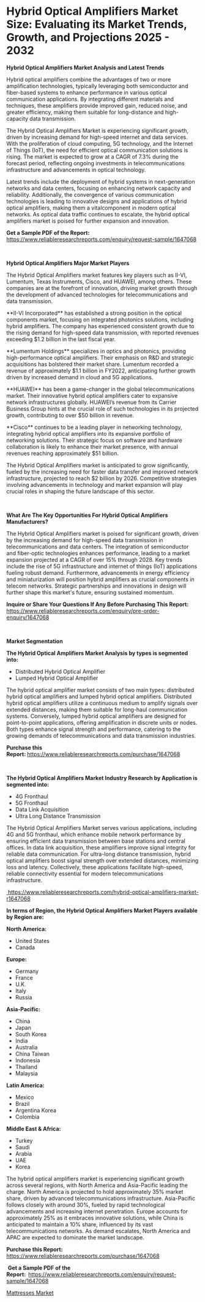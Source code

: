 <p><h1>Hybrid Optical Amplifiers Market Size: Evaluating its Market Trends, Growth, and Projections 2025 - 2032</h1></p><p><strong>Hybrid Optical Amplifiers Market Analysis and Latest Trends</strong></p>
<p><p>Hybrid optical amplifiers combine the advantages of two or more amplification technologies, typically leveraging both semiconductor and fiber-based systems to enhance performance in various optical communication applications. By integrating different materials and techniques, these amplifiers provide improved gain, reduced noise, and greater efficiency, making them suitable for long-distance and high-capacity data transmission.</p><p>The Hybrid Optical Amplifiers Market is experiencing significant growth, driven by increasing demand for high-speed internet and data services. With the proliferation of cloud computing, 5G technology, and the Internet of Things (IoT), the need for efficient optical communication solutions is rising. The market is expected to grow at a CAGR of 7.3% during the forecast period, reflecting ongoing investments in telecommunications infrastructure and advancements in optical technology.</p><p>Latest trends include the deployment of hybrid systems in next-generation networks and data centers, focusing on enhancing network capacity and reliability. Additionally, the convergence of various communication technologies is leading to innovative designs and applications of hybrid optical amplifiers, making them a vitalcomponent in modern optical networks. As optical data traffic continues to escalate, the hybrid optical amplifiers market is poised for further expansion and innovation.</p></p>
<p><strong>Get a Sample PDF of the Report:&nbsp;</strong> <a href="https://www.reliableresearchreports.com/enquiry/request-sample/1647068?utm_campaign=2743&utm_medium=2&utm_source=Github&utm_content=ia&utm_term=05042025&utm_id=hybrid-optical-amplifiers">https://www.reliableresearchreports.com/enquiry/request-sample/1647068</a></p>
<p>&nbsp;</p>
<p><strong>Hybrid Optical Amplifiers Major Market Players</strong></p>
<p><p>The Hybrid Optical Amplifiers market features key players such as II-VI, Lumentum, Texas Instruments, Cisco, and HUAWEI, among others. These companies are at the forefront of innovation, driving market growth through the development of advanced technologies for telecommunications and data transmission.</p><p>**II-VI Incorporated** has established a strong position in the optical components market, focusing on integrated photonics solutions, including hybrid amplifiers. The company has experienced consistent growth due to the rising demand for high-speed data transmission, with reported revenues exceeding $1.2 billion in the last fiscal year.</p><p>**Lumentum Holdings** specializes in optics and photonics, providing high-performance optical amplifiers. Their emphasis on R&D and strategic acquisitions has bolstered their market share. Lumentum recorded a revenue of approximately $1.1 billion in FY2022, anticipating further growth driven by increased demand in cloud and 5G applications.</p><p>**HUAWEI** has been a game-changer in the global telecommunications market. Their innovative hybrid optical amplifiers cater to expansive network infrastructures globally. HUAWEI’s revenue from its Carrier Business Group hints at the crucial role of such technologies in its projected growth, contributing to over $50 billion in revenue.</p><p>**Cisco** continues to be a leading player in networking technology, integrating hybrid optical amplifiers into its expansive portfolio of networking solutions. Their strategic focus on software and hardware collaboration is likely to enhance their market presence, with annual revenues reaching approximately $51 billion.</p><p>The Hybrid Optical Amplifiers market is anticipated to grow significantly, fueled by the increasing need for faster data transfer and improved network infrastructure, projected to reach $2 billion by 2026. Competitive strategies involving advancements in technology and market expansion will play crucial roles in shaping the future landscape of this sector.</p></p>
<p>&nbsp;</p>
<p><strong>What Are The Key Opportunities For Hybrid Optical Amplifiers Manufacturers?</strong></p>
<p><p>The Hybrid Optical Amplifiers market is poised for significant growth, driven by the increasing demand for high-speed data transmission in telecommunications and data centers. The integration of semiconductor and fiber-optic technologies enhances performance, leading to a market expansion projected at a CAGR of over 15% through 2028. Key trends include the rise of 5G infrastructure and internet of things (IoT) applications fueling robust demand. Furthermore, advancements in energy efficiency and miniaturization will position hybrid amplifiers as crucial components in telecom networks. Strategic partnerships and innovations in design will further shape this market's future, ensuring sustained momentum.</p></p>
<p><strong>Inquire or Share Your Questions If Any Before Purchasing This Report:</strong> <a href="https://www.reliableresearchreports.com/enquiry/pre-order-enquiry/1647068?utm_campaign=2743&utm_medium=2&utm_source=Github&utm_content=ia&utm_term=05042025&utm_id=hybrid-optical-amplifiers">https://www.reliableresearchreports.com/enquiry/pre-order-enquiry/1647068</a></p>
<p>&nbsp;</p>
<p><strong>Market Segmentation</strong></p>
<p><strong>The Hybrid Optical Amplifiers Market Analysis by types is segmented into:</strong></p>
<p><ul><li>Distributed Hybrid Optical Amplifier</li><li>Lumped Hybrid Optical Amplifier</li></ul></p>
<p><p>The hybrid optical amplifier market consists of two main types: distributed hybrid optical amplifiers and lumped hybrid optical amplifiers. Distributed hybrid optical amplifiers utilize a continuous medium to amplify signals over extended distances, making them suitable for long-haul communication systems. Conversely, lumped hybrid optical amplifiers are designed for point-to-point applications, offering amplification in discrete units or nodes. Both types enhance signal strength and performance, catering to the growing demands of telecommunications and data transmission industries.</p></p>
<p><strong>Purchase this Report:&nbsp;</strong><a href="https://www.reliableresearchreports.com/purchase/1647068?utm_campaign=2743&utm_medium=2&utm_source=Github&utm_content=ia&utm_term=05042025&utm_id=hybrid-optical-amplifiers">https://www.reliableresearchreports.com/purchase/1647068</a></p>
<p>&nbsp;</p>
<p><strong>The Hybrid Optical Amplifiers Market Industry Research by Application is segmented into:</strong></p>
<p><ul><li>4G Fronthaul</li><li>5G Fronthaul</li><li>Data Link Acquisition</li><li>Ultra Long Distance Transmission</li></ul></p>
<p><p>The Hybrid Optical Amplifiers Market serves various applications, including 4G and 5G fronthaul, which enhance mobile network performance by ensuring efficient data transmission between base stations and central offices. In data link acquisition, these amplifiers improve signal integrity for reliable data communication. For ultra-long distance transmission, hybrid optical amplifiers boost signal strength over extended distances, minimizing loss and latency. Collectively, these applications facilitate high-speed, reliable connectivity essential for modern telecommunications infrastructure.</p></p>
<p><a href="https://www.reliableresearchreports.com/hybrid-optical-amplifiers-market-r1647068?utm_campaign=2743&utm_medium=2&utm_source=Github&utm_content=ia&utm_term=05042025&utm_id=hybrid-optical-amplifiers">&nbsp;https://www.reliableresearchreports.com/hybrid-optical-amplifiers-market-r1647068</a></p>
<p><strong>In terms of Region, the Hybrid Optical Amplifiers Market Players available by Region are:</strong></p>
<p>
    <p> <strong> North America: </strong>
        <ul>
            <li>United States</li>
            <li>Canada</li>
        </ul>
        </p> 
    <p> <strong> Europe: </strong>
        <ul>
            <li>Germany</li>
            <li>France</li>
            <li>U.K.</li>
            <li>Italy</li>
            <li>Russia</li>
        </ul>
        </p> 
    <p> <strong> Asia-Pacific: </strong>
        <ul>
            <li>China</li>
            <li>Japan</li>
            <li>South Korea</li>
            <li>India</li>
            <li>Australia</li>
            <li>China Taiwan</li>
            <li>Indonesia</li>
            <li>Thailand</li>
            <li>Malaysia</li>
        </ul>
        </p> 
    <p> <strong> Latin America: </strong>
        <ul>
            <li>Mexico</li>
            <li>Brazil</li>
            <li>Argentina Korea</li>
            <li>Colombia</li>
        </ul>
        </p> 
    <p> <strong> Middle East & Africa: </strong>
        <ul>
            <li>Turkey</li>
            <li>Saudi</li>
            <li>Arabia</li>
            <li>UAE</li>
            <li>Korea</li>
        </ul>
    </p>
    </p>
<p><p>The hybrid optical amplifiers market is experiencing significant growth across several regions, with North America and Asia-Pacific leading the charge. North America is projected to hold approximately 35% market share, driven by advanced telecommunications infrastructure. Asia-Pacific follows closely with around 30%, fueled by rapid technological advancements and increasing internet penetration. Europe accounts for approximately 25% as it embraces innovative solutions, while China is anticipated to maintain a 10% share, influenced by its vast telecommunications networks. As demand escalates, North America and APAC are expected to dominate the market landscape.</p></p>
<p><strong>Purchase this Report: </strong><a href="https://www.reliableresearchreports.com/purchase/1647068?utm_campaign=2743&utm_medium=2&utm_source=Github&utm_content=ia&utm_term=05042025&utm_id=hybrid-optical-amplifiers">https://www.reliableresearchreports.com/purchase/1647068</a></p>
<p>&nbsp;<strong>Get a Sample PDF of the Report:&nbsp;&nbsp;</strong><a href="https://www.reliableresearchreports.com/enquiry/request-sample/1647068?utm_campaign=2743&utm_medium=2&utm_source=Github&utm_content=ia&utm_term=05042025&utm_id=hybrid-optical-amplifiers">https://www.reliableresearchreports.com/enquiry/request-sample/1647068</a></p>
<p><strong></strong></p>
<p><p><a href="https://github.com/vilehoaguy/Market-Research-Report-List-1/blob/main/mattresses-market.md?utm_campaign=2743&utm_medium=2&utm_source=Github&utm_content=ia&utm_term=05042025&utm_id=hybrid-optical-amplifiers">Mattresses Market</a></p></p>